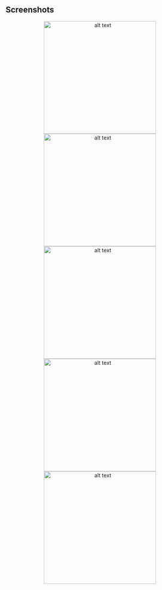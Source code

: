 ## Screenshots
<p align="center">

<img src="https://github.com/asgar72/QuizApp/assets/85785487/6de7eb24-a7b4-45ed-846b-53703d727d16" alt="alt text" width="300 ">
<img src="https://github.com/asgar72/QuizApp/assets/85785487/8a120bd1-22d4-4024-a424-2b85c327d2e9" alt="alt text" width="300"><br>
<img src="https://github.com/asgar72/QuizApp/assets/85785487/9563bc01-7b36-482c-a76a-107b04935791" alt="alt text" width="300">
<img src="https://github.com/asgar72/QuizApp/assets/85785487/a0a46ea3-3161-4f23-8781-f9750840a989" alt="alt text" width="300"><br>
<img src="https://github.com/asgar72/QuizApp/assets/85785487/b43048e5-97b9-4026-b439-a2dfbb5de20e" alt="alt text" width="300">
</p>
